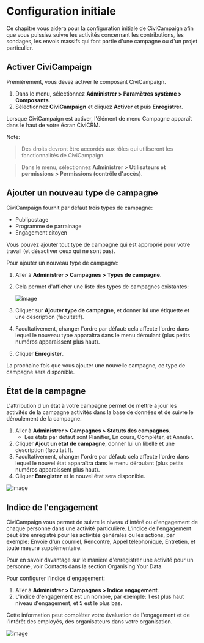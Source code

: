 Configuration initiale
======================

Ce chapitre vous aidera pour la configuration initiale de CiviCampaign afin que vous puissiez suivre les activités concernant les contributions, les sondages, les envois massifs qui font partie d'une campagne ou d'un projet particulier.

Activer CiviCampaign 
--------------------

Premièrement, vous devez activer le composant CiviCampaign.

1. Dans le menu, sélectionnez **Administrer > Paramètres système > Composants**.
2. Sélectionnez **CiviCampaign** et cliquez **Activer** et puis **Enregistrer**.

Lorsque CiviCampaign est activer, l'élément de menu Campagne apparaît dans le haut de votre écran CiviCRM.

Note:

> Des droits devront être accordés aux rôles qui utiliseront  les  fonctionnalités de CiviCampaign.

> Dans le menu, sélectionnez **Administrer > Utilisateurs et permissions > Permissions (contrôle d'accès)**.


Ajouter un nouveau type de campagne
-----------------------------------

CiviCampaign fournit par défaut trois types de campagne:

- Publipostage
- Programme de parrainage
- Engagement citoyen

Vous pouvez ajouter tout type de campagne qui est approprié pour votre travail (et désactiver ceux qui ne sont pas).

Pour ajouter un nouveau type de campagne:

1. Aller à **Administrer > Campagnes > Types de campagne**.
2. Cela permet d'afficher une liste des types de campagnes existantes:
 
    ![image](../img/campaign_configuration_typeoptions_1.png)
3. Cliquer sur **Ajouter type de campagne**, et donner lui une étiquette et une description (facultatif).
4. Facultativement, changer l'ordre par défaut: cela affecte l'ordre dans lequel le nouveau type apparaîtra dans le menu déroulant (plus petits numéros apparaissent plus haut).
5. Cliquer **Enregister**.

La prochaine fois que vous ajouter une nouvelle campagne, ce type de campagne sera disponible.

État de la campagne
-------------------

L'attribution d'un état à votre campagne permet de mettre à jour les activités de la campagne activités dans la base de données et de suivre le déroulement de la campagne.

1. Aller à **Administrer > Campagnes > Statuts des campagnes**.
    - Les états par défaut sont Planifier, En cours, Compléter, et Annuler.
2. Cliquer **Ajout un état de campagne**, donner lui un libellé et une description (facultatif).
3. Facultativement, changer l'ordre par défaut: cela affecte l'ordre dans lequel le nouvel état apparaîtra dans le menu déroulant (plus petits numéros apparaissent plus haut).
4. Cliquer **Enregister** et le nouvel état sera disponible.

![image](../img/campaign_configuration_statuses.png)

Indice de l'engagement 
----------------------

CiviCampaign vous permet de suivre le niveau d'intéré ou d'engagement de chaque personne dans une activité particulière.
L'indice de l'engagement peut être enregistré pour les activités générales ou les actions, par exemple: Envoie d'un courriel, Rencontre, Appel téléphonique, Entretien, et toute mesure supplémentaire.

Pour en savoir davantage sur le manière d'enregistrer une activité pour un personne, voir Contacts dans la section Organising Your Data.

Pour configurer l'indice d'engagement:

1. Aller à **Administrer > Campagnes > Indice engagement**.
2. L'indice d'engagement est un nombre, par exemple: 1 est plus haut niveau d'engagement, et 5 est le plus bas.

Cette information peut compléter votre évaluation de l'engagement et de l'intérêt des employés, des organisateurs dans votre organisation.

![image](../img/campaign_configuration_engageoptions.png)
